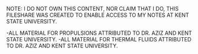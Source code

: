 NOTE: I DO NOT OWN THIS CONTENT, NOR CLAIM THAT I DO, THIS FILESHARE WAS
CREATED TO ENABLE ACCESS TO MY NOTES AT KENT STATE UNIVERSITY.

-ALL MATERIAL FOR PROPULSIONS ATTRIBUTED TO DR. AZIZ AND KENT STATE
UNIVERSITY.
-ALL MATERIAL FOR THERMAL FLUIDS ATTRIBUTED TO DR. AZIZ AND KENT STATE
UNIVERSITY.
